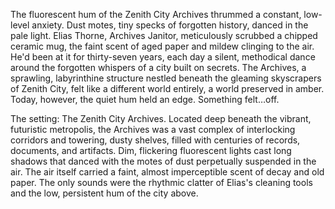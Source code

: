 The fluorescent hum of the Zenith City Archives thrummed a constant, low-level anxiety.  Dust motes, tiny specks of forgotten history, danced in the pale light.  Elias Thorne, Archives Janitor, meticulously scrubbed a chipped ceramic mug, the faint scent of aged paper and mildew clinging to the air.  He'd been at it for thirty-seven years, each day a silent, methodical dance around the forgotten whispers of a city built on secrets.  The Archives, a sprawling, labyrinthine structure nestled beneath the gleaming skyscrapers of Zenith City, felt like a different world entirely, a world preserved in amber.  Today, however, the quiet hum held an edge.  Something felt…off.

The setting: The Zenith City Archives.  Located deep beneath the vibrant, futuristic metropolis, the Archives was a vast complex of interlocking corridors and towering, dusty shelves, filled with centuries of records, documents, and artifacts.  Dim, flickering fluorescent lights cast long shadows that danced with the motes of dust perpetually suspended in the air.  The air itself carried a faint, almost imperceptible scent of decay and old paper.  The only sounds were the rhythmic clatter of Elias's cleaning tools and the low, persistent hum of the city above.
